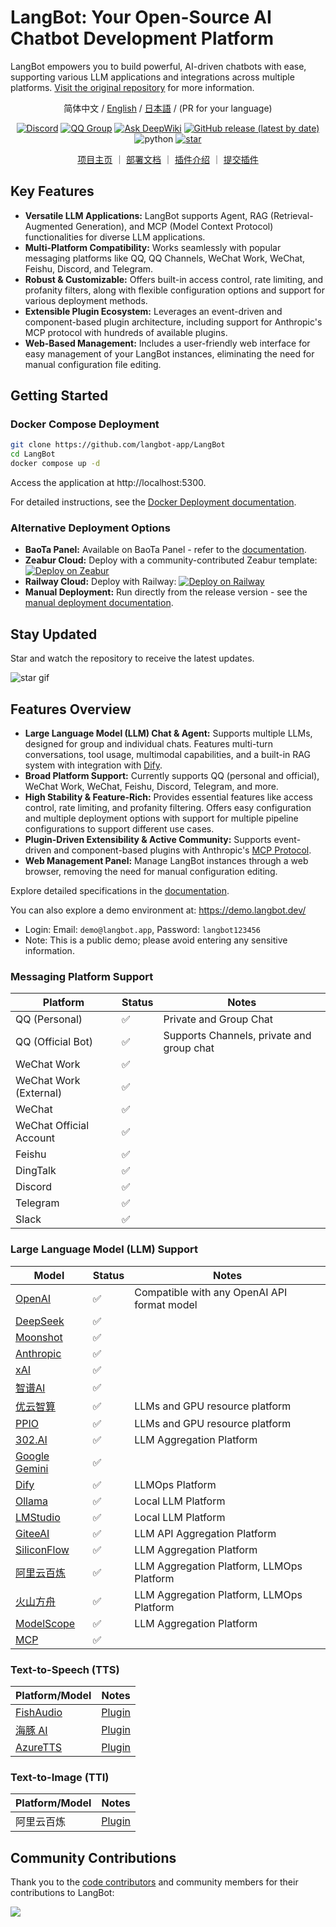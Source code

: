 # LangBot: Your Open-Source AI Chatbot Development Platform

LangBot empowers you to build powerful, AI-driven chatbots with ease, supporting various LLM applications and integrations across multiple platforms.  [Visit the original repository](https://github.com/langbot-app/LangBot) for more information.

<div align="center">

简体中文 / [English](README_EN.md) / [日本語](README_JP.md) / (PR for your language)

[![Discord](https://img.shields.io/discord/1335141740050649118?logo=discord&labelColor=%20%235462eb&logoColor=%20%23f5f5f5&color=%20%235462eb)](https://discord.gg/wdNEHETs87)
[![QQ Group](https://img.shields.io/badge/%E7%A4%BE%E5%8C%BAQQ%E7%BE%A4-966235608-blue)](https://qm.qq.com/q/JLi38whHum)
[![Ask DeepWiki](https://deepwiki.com/badge.svg)](https://deepwiki.com/langbot-app/LangBot)
[![GitHub release (latest by date)](https://img.shields.io/github/v/release/langbot-app/LangBot)](https://github.com/langbot-app/LangBot/releases/latest)
<img src="https://img.shields.io/badge/python-3.10 ~ 3.13 -blue.svg" alt="python">
[![star](https://gitcode.com/RockChinQ/LangBot/star/badge.svg)](https://gitcode.com/RockChinQ/LangBot)

<a href="https://langbot.app">项目主页</a> ｜
<a href="https://docs.langbot.app/zh/insight/guide.html">部署文档</a> ｜
<a href="https://docs.langbot.app/zh/plugin/plugin-intro.html">插件介绍</a> ｜
<a href="https://github.com/langbot-app/LangBot/issues/new?assignees=&labels=%E7%8B%AC%E7%AB%8B%E6%8F%92%E4%BB%B6&projects=&template=submit-plugin.yml&title=%5BPlugin%5D%3A+%E8%AF%B7%E6%B1%82%E7%99%BB%E8%AE%B0%E6%96%B0%E6%8F%92%E4%BB%B6">提交插件</a>

</div>

## Key Features

*   **Versatile LLM Applications:**  LangBot supports Agent, RAG (Retrieval-Augmented Generation), and MCP (Model Context Protocol) functionalities for diverse LLM applications.
*   **Multi-Platform Compatibility:** Works seamlessly with popular messaging platforms like QQ, QQ Channels, WeChat Work, WeChat, Feishu, Discord, and Telegram.
*   **Robust & Customizable:**  Offers built-in access control, rate limiting, and profanity filters, along with flexible configuration options and support for various deployment methods.
*   **Extensible Plugin Ecosystem:**  Leverages an event-driven and component-based plugin architecture, including support for Anthropic's MCP protocol with hundreds of available plugins.
*   **Web-Based Management:** Includes a user-friendly web interface for easy management of your LangBot instances, eliminating the need for manual configuration file editing.

## Getting Started

### Docker Compose Deployment

```bash
git clone https://github.com/langbot-app/LangBot
cd LangBot
docker compose up -d
```

Access the application at http://localhost:5300.

For detailed instructions, see the [Docker Deployment documentation](https://docs.langbot.app/zh/deploy/langbot/docker.html).

### Alternative Deployment Options

*   **BaoTa Panel:** Available on BaoTa Panel - refer to the [documentation](https://docs.langbot.app/zh/deploy/langbot/one-click/bt.html).
*   **Zeabur Cloud:** Deploy with a community-contributed Zeabur template: [![Deploy on Zeabur](https://zeabur.com/button.svg)](https://zeabur.com/zh-CN/templates/ZKTBDH)
*   **Railway Cloud:**  Deploy with Railway: [![Deploy on Railway](https://railway.com/button.svg)](https://railway.app/template/yRrAyL?referralCode=vogKPF)
*   **Manual Deployment:**  Run directly from the release version - see the [manual deployment documentation](https://docs.langbot.app/zh/deploy/langbot/manual.html).

## Stay Updated

Star and watch the repository to receive the latest updates.

![star gif](https://docs.langbot.app/star.gif)

## Features Overview

*   **Large Language Model (LLM) Chat & Agent:** Supports multiple LLMs, designed for group and individual chats.  Features multi-turn conversations, tool usage, multimodal capabilities, and a built-in RAG system with integration with [Dify](https://dify.ai).
*   **Broad Platform Support:**  Currently supports QQ (personal and official), WeChat Work, WeChat, Feishu, Discord, Telegram, and more.
*   **High Stability & Feature-Rich:** Provides essential features like access control, rate limiting, and profanity filtering.  Offers easy configuration and multiple deployment options with support for multiple pipeline configurations to support different use cases.
*   **Plugin-Driven Extensibility & Active Community:**  Supports event-driven and component-based plugins with  Anthropic's [MCP Protocol](https://modelcontextprotocol.io/).
*   **Web Management Panel:**  Manage LangBot instances through a web browser, removing the need for manual configuration editing.

Explore detailed specifications in the [documentation](https://docs.langbot.app/zh/insight/features.html).

You can also explore a demo environment at: https://demo.langbot.dev/
  - Login:  Email: `demo@langbot.app`, Password: `langbot123456`
  - Note: This is a public demo; please avoid entering any sensitive information.

### Messaging Platform Support

| Platform           | Status | Notes                               |
| ------------------ | ------ | ----------------------------------- |
| QQ (Personal)      | ✅     | Private and Group Chat              |
| QQ (Official Bot)  | ✅     | Supports Channels, private and group chat |
| WeChat Work        | ✅     |                                     |
| WeChat Work (External) | ✅ |                                     |
| WeChat             | ✅     |                                     |
| WeChat Official Account | ✅     |                                     |
| Feishu             | ✅     |                                     |
| DingTalk           | ✅     |                                     |
| Discord            | ✅     |                                     |
| Telegram           | ✅     |                                     |
| Slack              | ✅     |                                     |

### Large Language Model (LLM) Support

| Model                                                                                                                                                   | Status | Notes                                                    |
| ------------------------------------------------------------------------------------------------------------------------------------------------------- | ------ | -------------------------------------------------------- |
| [OpenAI](https://platform.openai.com/)                                                                                                                | ✅     | Compatible with any OpenAI API format model            |
| [DeepSeek](https://www.deepseek.com/)                                                                                                                 | ✅     |                                                          |
| [Moonshot](https://www.moonshot.cn/)                                                                                                                | ✅     |                                                          |
| [Anthropic](https://www.anthropic.com/)                                                                                                                | ✅     |                                                          |
| [xAI](https://x.ai/)                                                                                                                                   | ✅     |                                                          |
| [智谱AI](https://open.bigmodel.cn/)                                                                                                                 | ✅     |                                                          |
| [优云智算](https://www.compshare.cn/?ytag=GPU_YY-gh_langbot)                                                                                          | ✅     | LLMs and GPU resource platform                          |
| [PPIO](https://ppinfra.com/user/register?invited_by=QJKFYD&utm_source=github_langbot)                                                                  | ✅     | LLMs and GPU resource platform                          |
| [302.AI](https://share.302.ai/SuTG99)                                                                                                                 | ✅     | LLM Aggregation Platform                               |
| [Google Gemini](https://aistudio.google.com/prompts/new_chat)                                                                                          | ✅     |                                                          |
| [Dify](https://dify.ai)                                                                                                                                   | ✅     | LLMOps Platform                                          |
| [Ollama](https://ollama.com/)                                                                                                                            | ✅     | Local LLM Platform                                     |
| [LMStudio](https://lmstudio.ai/)                                                                                                                           | ✅     | Local LLM Platform                                     |
| [GiteeAI](https://ai.gitee.com/)                                                                                                                         | ✅     | LLM API Aggregation Platform                           |
| [SiliconFlow](https://siliconflow.cn/)                                                                                                                    | ✅     | LLM Aggregation Platform                               |
| [阿里云百炼](https://bailian.console.aliyun.com/)                                                                                                               | ✅     | LLM Aggregation Platform, LLMOps Platform                |
| [火山方舟](https://console.volcengine.com/ark/region:ark+cn-beijing/model?vendor=Bytedance&view=LIST_VIEW) | ✅     | LLM Aggregation Platform, LLMOps Platform                |
| [ModelScope](https://modelscope.cn/docs/model-service/API-Inference/intro) | ✅     | LLM Aggregation Platform |
| [MCP](https://modelcontextprotocol.io/) | ✅     |                                                    |

### Text-to-Speech (TTS)

| Platform/Model                             | Notes                                                      |
| ------------------------------------------ | ---------------------------------------------------------- |
| [FishAudio](https://fish.audio/zh-CN/discovery/)  | [Plugin](https://github.com/the-lazy-me/NewChatVoice)           |
| [海豚 AI](https://www.ttson.cn/?source=thelazy) | [Plugin](https://github.com/the-lazy-me/NewChatVoice)           |
| [AzureTTS](https://portal.azure.com/)      | [Plugin](https://github.com/Ingnaryk/LangBot_AzureTTS)           |

### Text-to-Image (TTI)

| Platform/Model             | Notes                                                       |
| -------------------------- | ----------------------------------------------------------- |
| 阿里云百炼                  | [Plugin](https://github.com/Thetail001/LangBot_BailianTextToImagePlugin) |

## Community Contributions

Thank you to the [code contributors](https://github.com/langbot-app/LangBot/graphs/contributors) and community members for their contributions to LangBot:

<a href="https://github.com/langbot-app/LangBot/graphs/contributors">
  <img src="https://contrib.rocks/image?repo=langbot-app/LangBot" />
</a>
